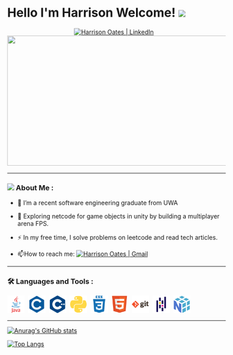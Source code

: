# Hello I'm Harrison Welcome! <img src="https://media.giphy.com/media/WUlplcMpOCEmTGBtBW/giphy.gif" width="30">


<div id = "badge" align = "center">
  <a href="https://www.linkedin.com/in/oatesharrison/" target="_blank"><img alt="Harrison Oates | LinkedIn" src="https://img.shields.io/badge/LinkedIn-blueviolet?logo=linkedin&logoColor=white" /></a> &nbsp;
  <img src="https://komarev.com/ghpvc/?username=Oatesha&style=flat-square&color=blueviolet" alt=""/>
  
</div>

<div align="center">
  <img src="https://media.giphy.com/media/dWesBcTLavkZuG35MI/giphy.gif" width="600" height="300"/>
</div>




---

### <img src="https://media.giphy.com/media/WUlplcMpOCEmTGBtBW/giphy.gif" width="30"/> About Me :
- :telescope: I’m a recent software engineering graduate from UWA


- :seedling: Exploring netcode for game objects in unity by building a multiplayer arena FPS.


- :zap: In my free time, I solve problems on leetcode and read tech articles.


- :mailbox:How to reach me: <a href="mailto:oatesha@gmail.com" target="_blank"><img alt="Harrison Oates | Gmail" src="https://img.shields.io/badge/Gmail-D14836?style=flat&logo=gmail&logoColor=white" /></a> &nbsp;

---

### :hammer_and_wrench: Languages and Tools :
<div>
  <img src="https://github.com/devicons/devicon/blob/master/icons/java/java-original-wordmark.svg" title="Java" alt="Java" width="40" height="40"/>&nbsp;
  <img src="https://github.com/devicons/devicon/blob/master/icons/c/c-plain.svg" title="C" alt="C" width="40" height="40"/>&nbsp;
  <img src="https://github.com/devicons/devicon/blob/master/icons/cplusplus/cplusplus-plain.svg" title="C++" alt="C++" width="40" height="40"/>&nbsp;
  <img src= "https://github.com/devicons/devicon/blob/master/icons/python/python-plain.svg" title="Python" alt="Python" width="40" height="40"/>&nbsp;
  <img src="https://github.com/devicons/devicon/blob/master/icons/css3/css3-plain-wordmark.svg"  title="CSS3" alt="CSS" width="40" height="40"/>&nbsp;
  <img src="https://github.com/devicons/devicon/blob/master/icons/html5/html5-original.svg" title="HTML5" alt="HTML" width="40" height="40"/>&nbsp;
  <img src="https://github.com/devicons/devicon/blob/master/icons/git/git-original-wordmark.svg" title="Git" **alt="Git" width="40" height="40"/>&nbsp;
  <img src="https://github.com/devicons/devicon/blob/master/icons/pandas/pandas-original.svg" title="Pandas" alt="Pandas" width="40" height="40"/>&nbsp;
  <img src="https://github.com/devicons/devicon/blob/master/icons/numpy/numpy-original.svg" title="Numpy" alt="Numpy" width="40" height="40"/>&nbsp;
  
</div>


---
[![Anurag's GitHub stats](https://github-readme-stats.vercel.app/api?username=Oatesha&count_private=true&show_icons=true&theme=tokyonight)](https://github.com/anuraghazra/github-readme-stats)


[![Top Langs](https://github-readme-stats.vercel.app/api/top-langs/?username=Oatesha&count_private=true&theme=tokyonight)](https://github.com/anuraghazra/github-readme-stats)
